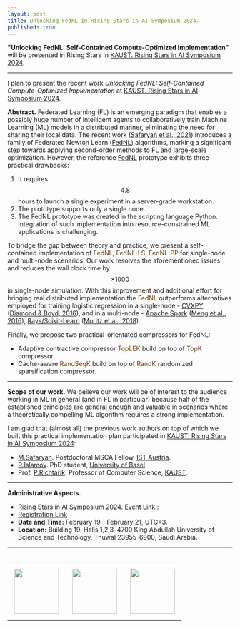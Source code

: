 ```yaml
---
layout: post
title: Unlocking FedNL in Rising Stars in AI Symposium 2024.
published: true
---
```


**"Unlocking FedNL: Self-Contained Compute-Optimized Implementation"** will be presented in Rising Stars in [KAUST. Rising Stars in AI Symposium 2024](https://cemse.kaust.edu.sa/ai/aii-symp-2024).

---

I plan to present the recent work *Unlocking FedNL: Self-Contained Compute-Optimized Implementation* at [KAUST. Rising Stars in AI Symposium 2024](https://cemse.kaust.edu.sa/ai/aii-symp-2024).

**Abstract.** Federated Learning (FL) is an emerging paradigm that enables a possibly huge number of intelligent agents to collaboratively train 
Machine Learning (ML) models in a distributed manner, eliminating the need for sharing their local data. 
The recent work ([Safaryan et al., 2021](https://icml.cc/virtual/2022/spotlight/17084)) introduces a family of Federated Newton Learn ([FedNL](https://arxiv.org/abs/2106.02969)) algorithms, 
marking a significant step towards applying second-order methods to FL and large-scale optimization. However, the reference [FedNL](https://arxiv.org/abs/2106.02969) prototype exhibits three practical drawbacks: 

1. It requires $$4.8$$ hours to launch a single experiment in a server-grade workstation.
2. The prototype supports only a single node.
3. The FedNL prototype was created in the scripting language Python. Integration of such implementation into resource-constrained ML applications is challenging.

To bridge the gap between theory and practice, we present a self-contained implementation of <span style="color:rgb(108,57,0)">FedNL</span>, <span style="color:rgb(108,57,0)">FedNL-LS</span>, <span style="color:rgb(108,57,0)">FedNL-PP</span> for single-node and multi-node scenarios. Our work resolves the aforementioned issues and reduces the wall clock time by $$\times 1000$$ in single-node simulation. With this improvement and additional effort for bringing real distributed implementation the <span style="color:rgb(108,57,0)">FedNL</span> outperforms alternatives employed for training logistic regression in a single-node - [CVXPY](https://www.cvxpy.org/) ([Diamond & Boyd, 2016](https://arxiv.org/abs/1603.00943)), 
and in a multi-node - [Apache Spark](https://spark.apache.org/) ([Meng et al., 2016](https://www.jmlr.org/papers/volume17/15-237/15-237.pdf)), [Rays/Scikit-Learn](https://www.ray.io/) ([Moritz et al., 2018](https://www.usenix.org/system/files/osdi18-moritz.pdf)).

Finally, we propose two practical-orientated compressors for FedNL:
* Adaptive contractive compressor <span style="color:rgb(108,57,0)">TopLEK</span> build on top of <span style="color:rgb(108,57,0)">TopK</span> compressor.
* Cache-aware <span style="color:rgb(108,57,0)">RandSeqK</span> build on top of <span style="color:rgb(108,57,0)">RandK</span> randomized sparsification compressor.

---

**Scope of our work.** We believe our work will be of interest to the audience working in ML in general (and in FL in particular) because half of the established principles are general enough and valuable in scenarios where a theoretically compelling ML algorithm requires a strong implementation.

I am glad that (almost all) the previous work authors on top of which we built this practical implementation plan participated in [KAUST. Rising Stars in AI Symposium 2024](https://cemse.kaust.edu.sa/ai/aii-symp-2024):

* [M.Safaryan](https://scholar.google.com/citations?user=dJNwgT8AAAAJ&hl=en). Postdoctoral MSCA Fellow, [IST Austria](https://ist.ac.at/en/home/).
* [R.Islamov](https://rustem-islamov.github.io/). PhD student, [University of Basel](https://www.unibas.ch/en.html).
* Prof. [P.Richtárik](https://richtarik.org/). Professor of Computer Science, [KAUST](https://kaust.edu.sa/en).

---

**Administrative Aspects.**

* [Rising Stars in AI Symposium 2024. Event Link.](https://cemse.kaust.edu.sa/ai/aii-symp-2024):
* [Registration Link](https://docs.google.com/forms/d/e/1FAIpQLSfcxV5n66ou2DnYXe6qm3hmKbUJkmItKpMqSwdrzBkYKIl2Ag/viewform)
* **Date and Time:** February 19 - February 21, UTC+3.
* **Location:** Building 19, Halls 1,2,3, 4700 King Abdullah University of Science and Technology, Thuwal 23955-6900, Saudi Arabia.

---

<table style="text-align:center;">
<tr>
<table>
<tr>
<td style="padding: 15px"> <img height="100px" src="https://burlachenkok.github.io/materials/KAUST-logo.svg"/> </td> 
<td style="padding: 15px"> <img height="100px" src="https://burlachenkok.github.io/materials/kaust_ai_symposium_2024.png"/> </td> 
<td style="padding: 15px"> <img height="100px" src="https://burlachenkok.github.io/materials/SDAIA-Logo-2.svg"/> </td>
</tr>
</table>
